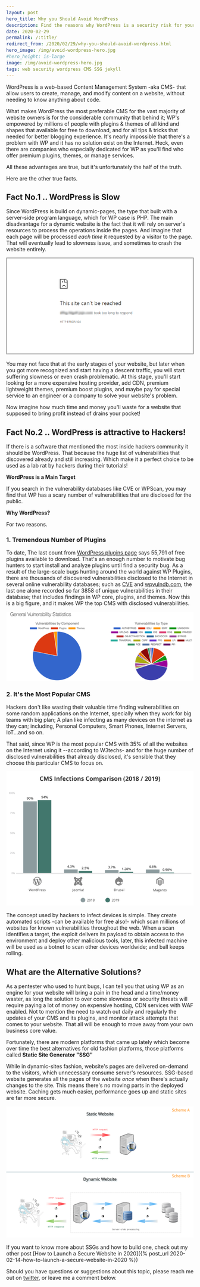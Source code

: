 ```yaml
---
layout: post
hero_title: Why you Should Avoid WordPress
description: Find the reasons why WordPress is a security risk for your website.
date: 2020-02-29
permalink: /:title/
redirect_from: /2020/02/29/why-you-should-avoid-wordpress.html
hero_image: /img/avoid-wordpress-hero.jpg
#hero_height: is-large
image: /img/avoid-wordpress-hero.jpg
tags: web security wordpress CMS SSG jekyll
---
```


WordPress is a web-based Content Management System -aka CMS- that allow users to create, manage, and modify content on a website, without needing to know anything about code. 

What makes WordPress the most preferable CMS for the vast majority of website owners is for the considerable community that behind it; WP's empowered by millions of people with plugins & themes of all kind and shapes that available for free to download, and for all tips & tricks that needed for better blogging experience. It's nearly impossible that there's a problem with WP and it has no solution exist on the Internet. Heck, even there are companies who especially dedicated for WP as you'll find who offer premium plugins, themes, or manage services.

All these advantages are true, but it's unfortunately the half of the truth.

Here are the other true facts.


## Fact No.1 .. WordPress is Slow

Since WordPress is build on dynamic-pages, the type that built with a server-side program language, which for WP case is PHP. The main disadvantage for a dynamic website is the fact that it will rely on server's resources to process the operations inside the pages. And imagine that each page will be processed *each time* it requested by a visitor to the page. That will eventually lead to slowness issue, and sometimes to crash the website entirely.

![WordPress crash with 504 gateway time-out error](/img/posts/wordpress-crash-504-gateway-time-out-error.png)

You may not face that at the early stages of your website, but later when you got more recognized and start having a descent traffic, you will start suffering slowness or even crash problematic. At this stage, you'll start looking for a more expensive hosting provider, add CDN, premium lightweight themes, premium boost plugins, and maybe pay for special service to an engineer or a company to solve your website's problem. 

Now imagine how much time and money you'll waste for a website that supposed to bring profit instead of drains your pocket!


## Fact No.2 .. WordPress is attractive to Hackers! 

If there is a software that mentioned the most inside hackers community it should be WordPress. That because the huge list of vulnerabilities that discovered already and still increasing. Which make it a perfect choice to be used as a lab rat by hackers during their tutorials!


**WordPress is a Main Target**

If you search in the vulnerability databases like CVE or WPScan, you may find that WP has a scary number of vulnerabilities that are disclosed for the public.

**Why WordPress?**

For two reasons.

### 1. Tremendous Number of Plugins

To date, The last count from [WordPress plugins page](https://wordpress.org/plugins/) says 55,791 of free plugins available to download. That's an enough number to motivate bug hunters to start install and analyze plugins until find a security bug. As a result of the large-scale bugs hunting around the world against WP Plugins, there are thousands of discovered vulnerabilities disclosed to the Internet in several online vulnerability databases; such as [CVE](https://www.cvedetails.com/) and [wpvulndb.com](https://wpvulndb.com/plugins), the last one alone recorded so far 3858 of unique vulnerabilities in their database; that includes findings in WP core, plugins, and themes. Now this is a big figure, and it makes WP the top CMS with disclosed vulnerabilities.

![WordPress Vulnerabilities](/img/posts/wordpress-vulnerabilities.png)


### 2. It's the Most Popular CMS

Hackers don't like wasting their valuable time finding vulnerabilities on some random applications on the Internet, specially when they work for big teams with big plan; A plan like infecting as many devices on the internet as they can; including, Personal Computers, Smart Phones, Internet Servers, IoT...and so on.

That said, since WP is the most popular CMS with 35% of all the websites on the Internet using it --according to W3techs- and for the huge number of disclosed vulnerabilities that already disclosed, it's sensible that they choose this particular CMS to focus on.

![CMS Infections 2018-2019](/img/posts/cms-infections.png)

The concept used by hackers to infect devices is simple. They create automated scripts -can be available for free also!- which scan millions of websites for known vulnerabilities throughout the web. When a scan identifies a target, the exploit delivers its payload to obtain access to the environment and deploy other malicious tools, later, this infected machine will be used as a botnet to scan other devices worldwide; and ball keeps rolling.


## What are the Alternative Solutions?

As a pentester who used to hunt bugs, I can tell you that using WP as an engine for your website will bring a pain in the head and a time/money waster, as long the solution to over come slowness or security threats will require paying a lot of money on expensive hosting, CDN services with WAF enabled. Not to mention the need to watch out daily and regularly the updates of your CMS and its plugins, and monitor attack attempts that comes to your website. That all will be enough to move away from your own business core value.

Fortunately, there are modern platforms that came up lately which become over time the best alternatives for old fashion platforms, those platforms called **Static Site Generator "SSG"**

While in dynamic-sites fashion, website's pages are delivered on-demand to the visitors, which unnecessary consume server's resources. SSG-based website generates all the pages of the website *once* when there's actually changes to the site. This means there's no moving parts in the deployed website. Caching gets much easier, performance goes up and static sites are far more secure. 

![Static Sites vs Dynamic Sites](/img/posts/dynamic-x-static.png)


If you want to know more about SSGs and how to build one, check out my other post [How to Launch a Secure Website in 2020]({% post_url 2020-02-14-how-to-launch-a-secure-website-in-2020 %})

Should you have questions or suggestions about this topic, please reach me out on [twitter](https://www.twitter.com/tariqhawis), or leave me a comment below.
